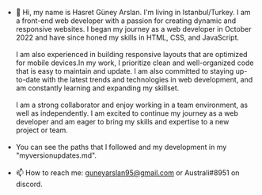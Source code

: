 - 👋 Hi, my name is Hasret Güney Arslan. I'm living in Istanbul/Turkey. I am a front-end web developer with a passion for creating dynamic and responsive websites. I began my journey as a web developer in October 2022 and have since honed my skills in HTML, CSS, and JavaScript.<br><br> I am also experienced in building responsive layouts that are optimized for mobile devices.In my work, I prioritize clean and well-organized code that is easy to maintain and update. I am also committed to staying up-to-date with the latest trends and technologies in web development, and am constantly learning and expanding my skillset.<br><br> I am a strong collaborator and enjoy working in a team environment, as well as independently. I am excited to continue my journey as a web developer and am eager to bring my skills and expertise to a new project or team.<br><br>
- You can see the paths that I followed and my development in my "myversionupdates.md".<br><br>
- 📫 How to reach me: guneyarslan95@gmail.com or Australi#8951 on discord.
